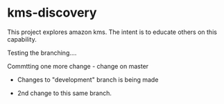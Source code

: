 # kms-discovery

This project explores amazon kms. The intent is to educate others on this capability.

Testing the branching....

Commtting one more change - change on master

- Changes to "development" branch is being made

- 2nd change to this same branch.